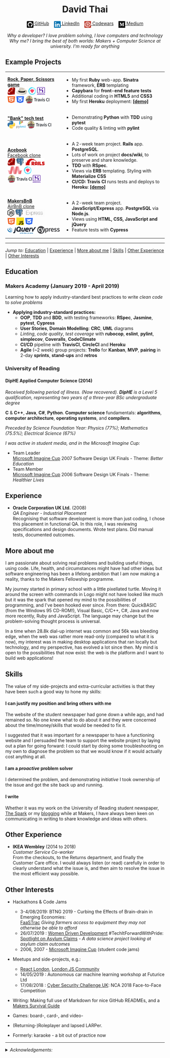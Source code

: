 <!DOCTYPE html>

<h1 align="center">David Thai</h1>

<div align="center">

[<img src="./icons/github-square.svg" title="GitHub" height="24" align="top">&nbsp;GitHub](https://github.com/dafuloth)&nbsp;&nbsp;&nbsp;&nbsp;[<img src="./icons/linkedin.svg" title="LinkedIn" height="24" align="top">&nbsp;LinkedIn](https://www.linkedin.com/in/dafuloth/)&nbsp;&nbsp;&nbsp;&nbsp;[<img src="./icons/codewars-icon.svg" title="Codewars" height="24" align="top">&nbsp;Codewars](https://www.codewars.com/users/dafuloth/)&nbsp;&nbsp;&nbsp;&nbsp;[<img src="./icons/medium.svg" title="Medium" height="24" align="top">&nbsp;Medium](https://medium.com/@dafuloth)

</div>

<center><em>
Why a developer? I love problem solving, I love computers and technology<br>
Why me? I bring the best of both worlds: Makers + Computer Science at university. I'm ready for anything  
</em></center>

## Example Projects
<table>
  <tr>
    <td><a href="https://github.com/dafuloth/rps-challenge"><strong>Rock,&nbsp;Paper,&nbsp;Scissors game</strong></a><br>
      <img src="./icons/ruby.jpg" height="24px" width="24px" alt="Ruby" title="Ruby">
      <img src="./icons/sinatra.png" height="24px" alt="Sinatra" title="Sinatra">
      <img src="./icons/rspec.png" height="24px" width="24px" alt="RSpec" title="RSpec">
      <img src="./icons/heroku-logotype-vertical-purple.svg" height="24px" width="24px" alt="Heroku" title="Heroku"><br>
      <img src="./icons/html5.svg" height="24px" width="24px" alt="HTML5" title="HTML5">
      <img src="./icons/css3-alt.svg" height="24px" width="24px" alt="CSS3" title="CSS3">
      <img src="./icons/TravisCI.png" height="24px"  alt="Travis CI" title="Travis CI">
    </td>
    <td>
      <ul>
        <li>My first <strong>Ruby</strong> web-app. <strong>Sinatra</strong> framework, <strong>ERB</strong> templating</li>
        <li><strong>Capybara</strong> for <strong>front-end feature tests</strong></li>
        <li>Additional coding in <strong>HTML5</strong> and <strong>CSS3</strong></li>
        <li>My first <strong>Heroku</strong> deployment: <strong><a href="https://quiet-wildwood-32600.herokuapp.com/">[demo]</a></strong></li>
      </ul>
    </td>
  </tr>

  <tr>
    <td>
      <a href="https://github.com/dafuloth/python_bank"><strong>"Bank" tech test</strong></a><br>
      <img src="./icons/Python-logo-notext.svg" height="24px" width="24px" alt="Python" title="Python">
      <img src="./icons/pytest1.png" height="24px" width="30px" alt="pytest" title="pytest">
      <img src="./icons/TravisCI.png" height="24px"  alt="Travis CI" title="Travis CI">
    </td>
    <td>
      <ul>
        <li>Demonstrating <strong>Python</strong> with <strong>TDD</strong> using <strong>pytest</strong></li>
        <li>Code quality & linting with <strong>pylint</strong></li>
      </ul>
    </td>
  </tr>

  <tr>
    <td>
      <a href="https://github.com/dafuloth/acebook-bcds"><strong>Acebook</strong><br>Facebook clone</a><br>
      <img src="./icons/ruby.jpg" height="24px" width="24px" alt="Ruby" title="Ruby">
      <img src="./icons/PostgreSQL.svg" height="24px" alt="PostgreSQL" title="PostgreSQL">
      <img src="./icons/Ruby_On_Rails_Logo.svg" height="24px" alt="Ruby on Rails" title="Ruby on Rails">
      <br><img src="./icons/materialize.svg" height="24px" alt="Materialize" title="Materialize">
      <img src="./icons/rspec.png" height="24px" width="24px" alt="RSpec" title="RSpec">
      <br><img src="./icons/TravisCI.png" height="24px"  alt="Travis CI" title="Travis CI">
      <img src="./icons/heroku-logotype-vertical-purple.svg" height="24px" width="24px" alt="Heroku" title="Heroku">
    </td>
    <td>
      <ul>
        <li>A 2-week team project. <strong>Rails</strong> app. <strong>PostgreSQL</strong>.</li>
        <li>Lots of work on project <strong>docs/wiki</strong>, to preserve and share knowledge.</li>
        <li><strong>TDD</strong> with <strong>RSpec</strong>.</li>
        <li>Views via <strong>ERB</strong> templating. Styling with <strong>Materialize CSS</strong></li>
        <li><strong>CI/CD: Travis CI</strong> runs tests and deploys to <strong>Heroku</strong>: <strong><a href="https://acebook-bcds.herokuapp.com/">[demo]</a></strong></li>
      </ul>
    </td>
  </tr>

  <tr>
    <td>
      <a href="https://github.com/dafuloth/acebook-bcds"><strong>MakersBnB</strong><br>AirBnB clone</a><br>
      <img src="./icons/nodejs.svg" height="24px" alt="Node.js" title="Node.js">
      <img src="./icons/PostgreSQL.svg" height="24px" alt="PostgreSQL" title="PostgreSQL">
      <img src="./icons/express.png" height="24px" alt="Express: Fast, unopinionated, minimalist web framework for Node.js" title="Express: Fast, unopinionated, minimalist web framework for Node.js">
      <br><img src="./icons/html5.svg" height="24px" width="24px" alt="HTML5" title="HTML5">
      <img src="./icons/JavaScript.svg" height="24px" width="24px" alt="JavaScript" title="JavaScript">
      <img src="./icons/css3-alt.svg" height="24px" width="24px" alt="CSS3" title="CSS3">
      <br><img src="./icons/JQuery_logo.svg" height="22px" alt="HTML5" title="HTML5">
      <img src="./icons/cypress.png" height="24px" alt="HTML5" title="HTML5">
    </td>
    <td>
      <ul>
        <li>A 2-week team project. <strong>JavaScript/Express</strong> app. <strong>PostgreSQL</strong> via <strong>Node.js</strong>.</li>
        <li>Views using <strong>HTML, CSS, JavaScript and jQuery</strong></li>
        <li>Feature tests with <strong>Cypress</strong></li>
      </ul>
    </td>
  </tr>
</table>

---

_Jump to:_  [Education](#education)  |  [Experience](#experience)  |  [More about me](#more-about-me)  |  [Skills](#skills)  |  [Other Experience](#other-experience)  |  [Other Interests](#other-interests)


## Education

### Makers Academy (January 2019 - April 2019)

Learning how to apply industry-standard best practices to write *clean code* to *solve problems*

- **Applying industry-standard practices:**
  - <a title = "Programming paradigm">**OOP**</a>, <a title = "Software Development Process">**TDD**</a> and <a title = "Software Development Process">**BDD**</a>, with testing frameworks: **RSpec**, **Jasmine**, **pytest**, **Cypress**
  - **User Stories**, **Domain Modelling**: **CRC**, **UML** diagrams
  - *Linting*, *code quality*, *test coverage* with **rubocop**, **eslint**, **pylint**, **simplecov**, **Coveralls**, **CodeClimate**
  - <a title = "Continuous Integration/Continuous Deployment/Continuous Delivery">**CI/CD**</a> pipeline with **TravisCI**, **CircleCI** and **Heroku**
  - **Agile** (~2 week) group projects: **Trello** for **Kanban**, <a title = "Minimum Viable Product">**MVP**</a>, **pairing** in 2-day **sprints**, **stand-ups** and **retros**

### University of Reading

#### DipHE Applied Computer Science (2014)

*Received following period of illness. (Now recovered). **DipHE** is a Level 5 qualification, representing two years of a three-year BSc undergraduate degree*

**C** & **C++**, **Java**, **C#**, **Python**. **Computer science** fundamentals: **algorithms**, **computer
architecture**, **operating systems**, and **compilers**.

_Preceded by Science Foundation Year: Physics (77%); Mathematics (75.5%); Electrical Science (67%)_

_I was active in student media, and in the Microsoft Imagine Cup:_
- Team Leader  
  [Microsoft Imagine Cup](https://en.wikipedia.org/wiki/Imagine_Cup) 2007 Software Design UK Finals - Theme: _Better Education_
- Team Member  
  [Microsoft Imagine Cup](https://en.wikipedia.org/wiki/Imagine_Cup) 2006 Software Design UK Finals - Theme: _Healthier Lives_

## Experience

- **Oracle Corporation UK Ltd.** (2008)  
*QA Engineer - Industrial Placement*  
Recognising that software development is more than just coding, I chose this placement in functional QA. In this role, I was reviewing specifications and design documents. Wrote test plans. Did manual tests, documented outcomes.

## More about me

I am passionate about solving real problems and building useful things, using code. Life, health, and circumstances might have had other ideas but software engineering has been a lifelong ambition that I am now making a reality, thanks to the Makers Fellowship programme.

My journey started in primary school with a little pixellated turtle. Moving it around the screen with commands in Logo might not have looked like much but it was the spark that opened my mind to the possibilities of programming, and I've been hooked ever since. From there: QuickBASIC (from the Windows 95 CD-ROM!), Visual Basic, C/C++, C#, Java and now more recently, Ruby and JavaScript. The language may change but the problem-solving thought process is universal.

In a time when 28.8k dial-up internet was common and 56k was bleeding edge, when the web was rather more read-only (compared to what it is now), my interest was in making desktop applications that ran locally but technology, and my perspective, has evolved a lot since then. My mind is open to the possibilities that now exist: the web is _the_ platform and I want to build web applications!

## Skills

The value of my side-projects and extra-curricular activities is that they have been such a good way to hone my skills:

#### I can justify my position and bring others with me

The website of the student newspaper had gone down a while ago, and had remained so. No one knew what to do about it and they were concerned about the time/money/skills that would be needed to fix it.

I suggested that it was important for a newspaper to have a functioning website and I persuaded the team to support the website project by laying out a plan for going forward: I could start by doing some troubleshooting on my own to diagnose the problem so that we would know if it would actually cost anything at all.

#### I am a _proactive_ problem solver

I determined the problem, and demonstrating *initiative* I took ownership of the issue and got the site back up and running.

#### I write

Whether it was my work on the University of Reading student newspaper, [The Spark](https://issuu.com/sparkweb/docs) or my [blogging](https://blog.makersacademy.com/tagged/makers-survival-guide) while at Makers, I have always been keen on communicating in writing to share knowledge and ideas with others.

## Other Experience

- **IKEA Wembley** (2014 to 2018)  
*Customer Service Co-worker*  
From the checkouts, to the Returns department, and finally the Customer Care office. I would always listen (or read) carefully in order to clearly understand what the issue is, and then aim to resolve the issue in the most efficient way possible.

## Other Interests

- Hackathons & Code Jams
  - 3-4/08/2019: BTNG 2019 - Curbing the Effects of Brain-drain in Emerging Economies:  
  [FaaSTrac](https://github.com/saifhaq/BTNG2019-Fuber) 
  _Giving farmers access to equipment they may not otherwise be able to afford_
  - 26/07/2019 : [Women Driven Development](https://womendrivendev.org/) #TechItForwardWithPride:  
  [Spotlight on Asylum Claims](https://github.com/benknight135/wdd-asylum-claims) - _A data science project looking at asylum claim outcomes_
  - 2006, 2007 - [Microsoft Imagine Cup](https://imaginecup.microsoft.com/) (student code jams)


- Meetups and side-projects, e.g.:
  - [React London](https://meetup.react.london/), [London JS Community](https://www.meetup.com/London-JavaScript-Community/)
  - 14/05/2019 : Autonomous car machine learning workshop at Futurice Ltd
  - 17/08/2018 : [Cyber Security Challenge UK](https://www.cybersecuritychallenge.org.uk/competitions/face-to-face): NCA 2018 Face-to-Face Competition

- Writing: Making full use of Markdown for nice GitHub READMEs, and a [Makers Survival Guide](https://blog.makersacademy.com/tagged/makers-survival-guide)
  
- Games: board-, card-, and video-
- (Returning-)Roleplayer and lapsed LARPer.
- Formerly: karaoke - a bit out of practice now

***
<details>
<summary><em>Acknowledgements:</em></summary>

*GitHub, LinkedIn, and Medium icons from [<img src="./icons/font-awesome-logo-full.svg" title="Font Awesome Free" height="16px" align="top">](https://github.com/FortAwesome/Font-Awesome), CC BY 4.0 License - but LinkedIn SVG edited by me to recolour it #0073b1. Codewars icon adapted from [profile badge SVG](https://www.codewars.com/users/dafuloth/badges)*
</details>
